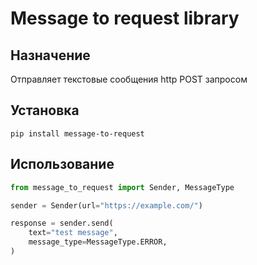 # Message to request library #

## Назначение ##
Отправляет текстовые сообщения http POST запросом 

## Установка ##
```
pip install message-to-request
```

## Использование ##

```python
from message_to_request import Sender, MessageType

sender = Sender(url="https://example.com/")

response = sender.send(
    text="test message",
    message_type=MessageType.ERROR,
)
```
